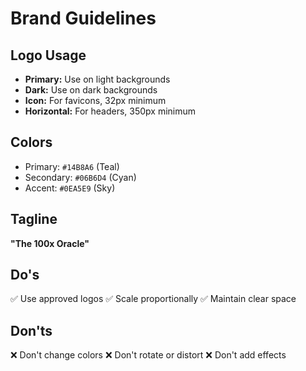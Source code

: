 # Brand Guidelines

## Logo Usage

- **Primary:** Use on light backgrounds
- **Dark:** Use on dark backgrounds
- **Icon:** For favicons, 32px minimum
- **Horizontal:** For headers, 350px minimum

## Colors

- Primary: `#14B8A6` (Teal)
- Secondary: `#06B6D4` (Cyan)
- Accent: `#0EA5E9` (Sky)

## Tagline

**"The 100x Oracle"**

## Do's
✅ Use approved logos
✅ Scale proportionally
✅ Maintain clear space

## Don'ts
❌ Don't change colors
❌ Don't rotate or distort
❌ Don't add effects
